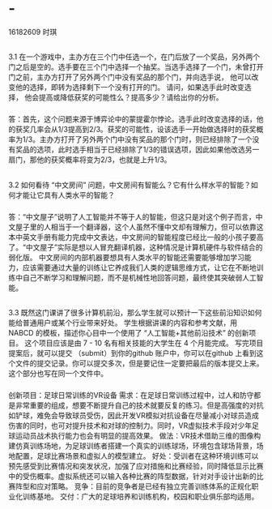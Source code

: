 # -
16182609 时琪
## 
3.1 在一个游戏中，主办方在三个门中任选一个，在门后放了一个奖品，另外两个门之后是空的。选手要在三个门中选择一个抽奖。当选手选择了一个门，未曾打开门之前，主办方打开了另外两个门中没有奖品的那个门，并向选手说， 他可以改变他的选择，即转为选择剩下一个没有打开的门。 请问，如果选手此时改变选择， 他会提高或降低获奖的可能性么？提高多少？请给出你的分析。
###
答：首先，这个问题来源于博弈论中的蒙提霍尔悖论。选手此时改变选择的话，他的获奖几率会从1/3提高到2/3。获奖的可能性，设该选手一开始做选择时的获奖概率为1/3。主办方打开了另外两个门中没有奖品的那个门时，则已经排除了一个没有奖品的选项，此时选手相当于已经排除了1/3的错误选项，因此如果他改选另一扇门，那他的获奖概率将变为2/3，也就是上升1/3。

##
3.2 如何看待 “中文房间” 问题，中文房间有智能么？它有什么样水平的智能？如何才能让它具有人类水平的智能？
###
答：“中文屋子”说明了人工智能并不等于人的智能，但这只是对这个例子而言，中文屋子里的人相当于一个翻译器，这个人虽然不懂中文却有理解力，但可以依靠这本中英文手册有能力完成中文表达，中文房间的智能程度已经比一般的小孩子要高了。“中文屋子”实际是想以人冒充翻译机器，这种情况是计算机硬件与软件结合的弱化版。
中文房间的内部机器要想具有人类水平的智能还需要能够增加学习能力，应该需要通过大量的训练让它养成我们人类的逻辑思维方式，让它在不断地训练中自己不断学习和理解问题，而不是机械性地回答问题，最终使其突破弱人工智能。

##
3.3 既然这门课讲了很多计算机前沿，那么学生就可以预计一下这些前沿知识如何能给普通用户或某个行业带来好处。 学生根据讲课的内容和参考文献，用 NABCD 的模板，描述你心目中一个使用了 “人工智能+其他前沿技术” 的创新项目。 这个项目应该是由 7 - 10 名有相关技能的大学生在 4 个月能完成。 写完项目提案后，就可以提交 （submit）到你的github 账户中，你可以在github 上看到这个文件的提交记录。你可以提交多次，但是要记住一定要把最后的版本提交上来。这个部分也写在同一个文件中。
###
创新项目：足球日常训练的VR设备
需求：在足球日常训练过程中，过人和防守都是非常重要的组成，想要不断提升自己的技术就要反复的练习。但是高强度的对抗如铲球，难免会导致球员受伤，因此开发VR模拟对抗设备在尽量减小对球员造成伤害的同时，也可对提升技术和对球的控制力。同时，VR虚拟技术手段对少年足球运动员战术执行能力也会有明显的提高效果。
做法：VR技术借助三维的图像构建仿真训练场地，为足球训练者搭建一个真实的训练球场，环境包含球场背景，场地配置，足球比赛场景和虚拟人的模型建立。
好处：受训者在这种环境训练可以预先感受到比赛情况和突发状况，加强了应对措施和比赛经验，同时降低显示比赛中的受伤概率。虚拟系统还可以输入各种比赛的阵型数据，针对对手设计出新的比赛阵型和应对策略。
竞争：目前的竞争者是已经有独立完善训练体系的正规化职业化训练基地。
交付：广大的足球培养和训练机构，校园和职业俱乐部均适用。

